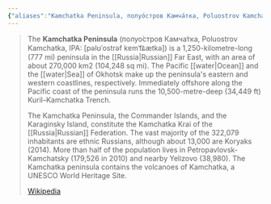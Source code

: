 ```yaml
---
{"aliases":"Kamchatka Peninsula, полуо́стров Камча́тка, Poluostrov Kamchatka","locations":null,"tag":"camp, camp location","date":null,"dg-home":false,"dg-publish":true,"dg-pass-frontmatter":true,"location":[55.8680319,158.8025311585243],"permalink":"/maps/kamchatka-peninsula-far-eastern-federal-district-russia/","dgHomeLink":true,"dgPassFrontmatter":true}
---
```



> The **Kamchatka Peninsula** (полуо́стров Камча́тка, Poluostrov Kamchatka, IPA: [pəlʊˈostrəf kɐmˈt͡ɕætkə]) is a 1,250-kilometre-long (777 mi) peninsula in the [[Russia|Russian]] Far East, with an area of about 270,000 km2 (104,248 sq mi). The Pacific [[water|Ocean]] and the [[water|Sea]] of Okhotsk make up the peninsula's eastern and western coastlines, respectively. Immediately offshore along the Pacific coast of the peninsula runs the 10,500-metre-deep (34,449 ft) Kuril–Kamchatka Trench.
>
> The Kamchatka Peninsula, the Commander Islands, and the Karaginsky Island, constitute the Kamchatka Krai of the [[Russia|Russian]] Federation. The vast majority of the 322,079 inhabitants are ethnic Russians, although about 13,000 are Koryaks (2014). More than half of the population lives in Petropavlovsk-Kamchatsky (179,526 in 2010) and nearby Yelizovo (38,980). The Kamchatka peninsula contains the volcanoes of Kamchatka, a UNESCO World Heritage Site.
>
> [Wikipedia](https://en.wikipedia.org/wiki/Kamchatka%20Peninsula)
